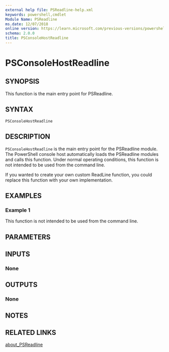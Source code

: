 ```yaml
---
external help file: PSReadline-help.xml
keywords: powershell,cmdlet
Module Name: PSReadline
ms.date: 12/07/2018
online version: https://learn.microsoft.com/previous-versions/powershell/module/psreadline/psconsolehostreadline?view=powershell-5.0&WT.mc_id=ps-gethelp
schema: 2.0.0
title: PSConsoleHostReadline
---
```


# PSConsoleHostReadline

## SYNOPSIS
This function is the main entry point for PSReadline.

## SYNTAX

```
PSConsoleHostReadline
```

## DESCRIPTION

`PSConsoleHostReadline` is the main entry point for the PSReadline module. The PowerShell console
host automatically loads the PSReadline modules and calls this function. Under normal operating
conditions, this function is not intended to be used from the command line.

If you wanted to create your own custom ReadLine function, you could replace this function with
your own implementation.

## EXAMPLES

### Example 1

This function is not intended to be used from the command line.

## PARAMETERS

## INPUTS

### None

## OUTPUTS

### None

## NOTES

## RELATED LINKS

[about_PSReadline](./About/about_PSReadline.md)
